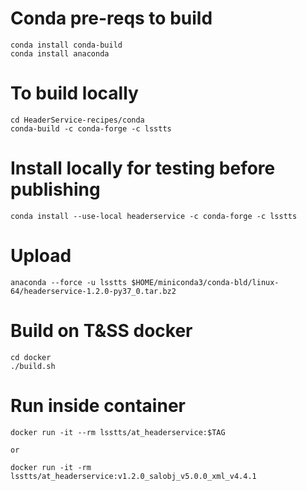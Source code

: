 
# Conda pre-reqs to build
```
conda install conda-build
conda install anaconda
```

# To build locally
```
cd HeaderService-recipes/conda
conda-build -c conda-forge -c lsstts
```

# Install locally for testing before publishing
```
conda install --use-local headerservice -c conda-forge -c lsstts
```

# Upload
```
anaconda --force -u lsstts $HOME/miniconda3/conda-bld/linux-64/headerservice-1.2.0-py37_0.tar.bz2
```

# Build on T&SS docker
```
cd docker
./build.sh
```

# Run inside container
```
docker run -it --rm lsstts/at_headerservice:$TAG

or

docker run -it -rm lsstts/at_headerservice:v1.2.0_salobj_v5.0.0_xml_v4.4.1
```